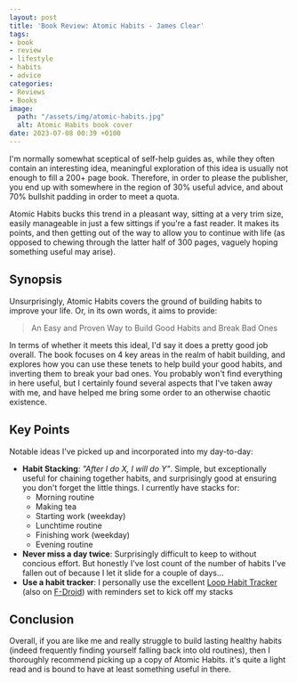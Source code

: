 ```yaml
---
layout: post
title: 'Book Review: Atomic Habits - James Clear'
tags:
- book
- review
- lifestyle
- habits
- advice
categories:
- Reviews
- Books
image:
  path: "/assets/img/atomic-habits.jpg"
  alt: Atomic Habits book cover
date: 2023-07-08 00:39 +0100
---
```


I'm normally somewhat sceptical of self-help guides as, while they often contain an interesting idea, meaningful exploration of this idea is usually not enough to fill a 200+ page book.
Therefore, in order to please the publisher, you end up with somewhere in the region of 30% useful advice, and about 70% bullshit padding in order to meet a quota.

Atomic Habits bucks this trend in a pleasant way, sitting at a very trim size, easily manageable in just a few sittings if you're a fast reader. 
It makes its points, and then getting out of the way to allow you to continue with life (as opposed to chewing through the latter half of 300 pages, vaguely hoping something useful may arise).

## Synopsis

Unsurprisingly, Atomic Habits covers the ground of building habits to improve your life.
Or, in its own words, it aims to provide:

> An Easy and Proven Way to Build Good Habits and Break Bad Ones

In terms of whether it meets this ideal, I'd say it does a pretty good job overall.
The book focuses on 4 key areas in the realm of habit building, and explores how you can use these tenets to help build your good habits, and inverting them to break your bad ones.
You probably won't find everything in here useful, but I certainly found several aspects that I've taken away with me, and have helped me bring some order to an otherwise chaotic existence.

## Key Points

Notable ideas I've picked up and incorporated into my day-to-day:
- **Habit Stacking**: *"After I do X, I will do Y"*. Simple, but exceptionally useful for chaining together habits, and surprisingly good at ensuring you don't forget the little things. I currently have stacks for:
    - Morning routine
    - Making tea
    - Starting work (weekday)
    - Lunchtime routine
    - Finishing work (weekday)
    - Evening routine
- **Never miss a day twice**: Surprisingly difficult to keep to without concious effort. But honestly I've lost count of the number of habits I've fallen out of because I let it slide for a couple of days...
- **Use a habit tracker**: I personally use the excellent [Loop Habit Tracker](https://play.google.com/store/apps/details?id=org.isoron.uhabits) (also on [F-Droid](https://f-droid.org/packages/org.isoron.uhabits/)) with reminders set to kick off my stacks

## Conclusion

Overall, if you are like me and really struggle to build lasting healthy habits (indeed frequently finding yourself falling back into old routines), then I thoroughly recommend picking up a copy of Atomic Habits. it's quite a light read and is bound to have at least something useful in there.